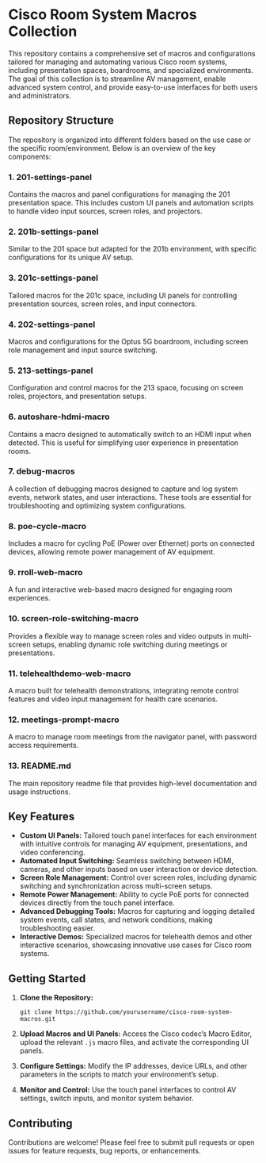 # Cisco Room System Macros Collection

This repository contains a comprehensive set of macros and configurations tailored for managing and automating various Cisco room systems, including presentation spaces, boardrooms, and specialized environments. The goal of this collection is to streamline AV management, enable advanced system control, and provide easy-to-use interfaces for both users and administrators.

## Repository Structure

The repository is organized into different folders based on the use case or the specific room/environment. Below is an overview of the key components:

### 1. **201-settings-panel**
   Contains the macros and panel configurations for managing the 201 presentation space. This includes custom UI panels and automation scripts to handle video input sources, screen roles, and projectors.

### 2. **201b-settings-panel**
   Similar to the 201 space but adapted for the 201b environment, with specific configurations for its unique AV setup.

### 3. **201c-settings-panel**
   Tailored macros for the 201c space, including UI panels for controlling presentation sources, screen roles, and input connectors.

### 4. **202-settings-panel**
   Macros and configurations for the Optus 5G boardroom, including screen role management and input source switching.

### 5. **213-settings-panel**
   Configuration and control macros for the 213 space, focusing on screen roles, projectors, and presentation setups.

### 6. **autoshare-hdmi-macro**
   Contains a macro designed to automatically switch to an HDMI input when detected. This is useful for simplifying user experience in presentation rooms.

### 7. **debug-macros**
   A collection of debugging macros designed to capture and log system events, network states, and user interactions. These tools are essential for troubleshooting and optimizing system configurations.

### 8. **poe-cycle-macro**
   Includes a macro for cycling PoE (Power over Ethernet) ports on connected devices, allowing remote power management of AV equipment.

### 9. **rroll-web-macro**
   A fun and interactive web-based macro designed for engaging room experiences.

### 10. **screen-role-switching-macro**
   Provides a flexible way to manage screen roles and video outputs in multi-screen setups, enabling dynamic role switching during meetings or presentations.

### 11. **telehealthdemo-web-macro**
   A macro built for telehealth demonstrations, integrating remote control features and video input management for health care scenarios.

### 12. **meetings-prompt-macro**
   A macro to manage room meetings from the navigator panel, with password access requirements. 

### 13. **README.md**
   The main repository readme file that provides high-level documentation and usage instructions.

## Key Features

- **Custom UI Panels:** Tailored touch panel interfaces for each environment with intuitive controls for managing AV equipment, presentations, and video conferencing.
- **Automated Input Switching:** Seamless switching between HDMI, cameras, and other inputs based on user interaction or device detection.
- **Screen Role Management:** Control over screen roles, including dynamic switching and synchronization across multi-screen setups.
- **Remote Power Management:** Ability to cycle PoE ports for connected devices directly from the touch panel interface.
- **Advanced Debugging Tools:** Macros for capturing and logging detailed system events, call states, and network conditions, making troubleshooting easier.
- **Interactive Demos:** Specialized macros for telehealth demos and other interactive scenarios, showcasing innovative use cases for Cisco room systems.

## Getting Started

1. **Clone the Repository:**
   ```
   git clone https://github.com/yourusername/cisco-room-system-macros.git
   ```

2. **Upload Macros and UI Panels:**
   Access the Cisco codec’s Macro Editor, upload the relevant `.js` macro files, and activate the corresponding UI panels.

3. **Configure Settings:**
   Modify the IP addresses, device URLs, and other parameters in the scripts to match your environment’s setup.

4. **Monitor and Control:**
   Use the touch panel interfaces to control AV settings, switch inputs, and monitor system behavior.

## Contributing

Contributions are welcome! Please feel free to submit pull requests or open issues for feature requests, bug reports, or enhancements.
